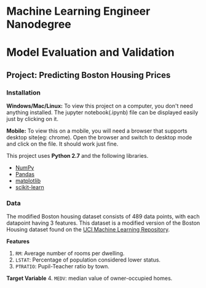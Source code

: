 # Machine Learning Engineer Nanodegree
# Model Evaluation and Validation
## Project: Predicting Boston Housing Prices

### Installation

**Windows/Mac/Linux:** To view this project on a computer, you don't need anything installed. The jupyter notebook(.ipynb) file can be displayed easily just by clicking on it.

**Mobile:** To view this on a mobile, you will need a browser that supports desktop site(eg: chrome). Open the browser and switch to desktop mode and click on the file. It should work just fine.

This project uses **Python 2.7** and the following libraries.

- [NumPy](http://www.numpy.org/)
- [Pandas](http://pandas.pydata.org/)
- [matplotlib](http://matplotlib.org/)
- [scikit-learn](http://scikit-learn.org/stable/)


### Data

The modified Boston housing dataset consists of 489 data points, with each datapoint having 3 features. This dataset is a modified version of the Boston Housing dataset found on the [UCI Machine Learning Repository](https://archive.ics.uci.edu/ml/datasets/Housing).

**Features**
1.  `RM`: Average number of rooms per dwelling.
2. `LSTAT`: Percentage of population considered lower status.
3. `PTRATIO`: Pupil-Teacher ratio by town.

**Target Variable**
4. `MEDV`: median value of owner-occupied homes.
